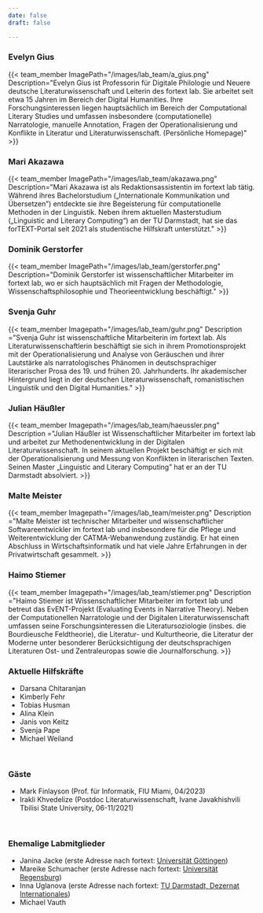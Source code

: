 ```yaml
---
date: false
draft: false

---
```


### Evelyn Gius
{{< team_member ImagePath="/images/lab_team/a_gius.png" Description="Evelyn Gius ist Professorin für Digitale Philologie und Neuere deutsche Literaturwissenschaft und Leiterin des fortext lab. Sie arbeitet seit etwa 15 Jahren im Bereich der Digital Humanities. Ihre Forschungsinteressen liegen hauptsächlich im Bereich der Computational Literary Studies und umfassen insbesondere (computationelle) Narratologie, manuelle Annotation, Fragen der Operationalisierung und Konflikte in Literatur und Literaturwissenschaft. (Persönliche Homepage)" >}}


### Mari Akazawa
{{< team_member ImagePath="/images/lab_team/akazawa.png" Description="Mari Akazawa ist als Redaktionsassistentin im fortext lab tätig. Während ihres Bachelorstudium („Internationale Kommunikation und Übersetzen”) entdeckte sie ihre Begeisterung für computationelle Methoden in der Linguistik. Neben ihrem aktuellen Masterstudium („Linguistic and Literary Computing“) an der TU Darmstadt, hat sie das forTEXT-Portal seit 2021 als studentische Hilfskraft unterstützt." >}}


### Dominik Gerstorfer
{{< team_member ImagePath="/images/lab_team/gerstorfer.png" Description="Dominik Gerstorfer ist wissenschaftlicher Mitarbeiter im fortext lab, wo er sich hauptsächlich mit Fragen der Methodologie, Wissenschaftsphilosophie und Theorieentwicklung beschäftigt." >}}




### Svenja Guhr
{{< team_member Imagepath="/images/lab_team/guhr.png" Description ="Svenja Guhr ist wissenschaftliche Mitarbeiterin im fortext lab. Als Literaturwissenschaftlerin beschäftigt sie sich in ihrem Promotionsprojekt mit der Operationalisierung und Analyse von Geräuschen und ihrer Lautstärke als narratologisches Phänomen in deutschsprachiger literarischer Prosa des 19. und frühen 20. Jahrhunderts. Ihr akademischer Hintergrund liegt in der deutschen Literaturwissenschaft, romanistischen Linguistik und den Digital Humanities." >}}

### Julian Häußler
{{< team_member Imagepath="/images/lab_team/haeussler.png" Description ="Julian Häußler ist Wissenschaftlicher Mitarbeiter im fortext lab und arbeitet zur Methodenentwicklung in der Digitalen Literaturwissenschaft. In seinem aktuellen Projekt beschäftigt er sich mit der Operationalisierung und Messung von Konflikten in literarischen Texten. Seinen Master „Linguistic and Literary Computing” hat er an der TU Darmstadt absolviert. >}}

### Malte Meister
{{< team_member Imagepath="/images/lab_team/meister.png" Description ="Malte Meister ist technischer Mitarbeiter und wissenschaftlicher Softwareentwickler im fortext lab und insbesondere für die Pflege und Weiterentwicklung der CATMA-Webanwendung zuständig. Er hat einen Abschluss in Wirtschaftsinformatik und hat viele Jahre Erfahrungen in der Privatwirtschaft gesammelt. >}}


### Haimo Stiemer
{{< team_member Imagepath="/images/lab_team/stiemer.png" Description ="Haimo Stiemer ist Wissenschaftlicher Mitarbeiter im fortext lab und betreut das EvENT-Projekt (Evaluating Events in Narrative Theory). Neben der Computationellen Narratologie und der Digitalen Literaturwissenschaft umfassen seine Forschungsinteressen die Literatursoziologie (insbes. die Bourdieusche Feldtheorie), die Literatur- und Kulturtheorie, die Literatur der Moderne unter besonderer Berücksichtigung der deutschsprachigen Literaturen Ost- und Zentraleuropas sowie die Journalforschung. >}}


### Aktuelle Hilfskräfte
- Darsana Chitaranjan
- Kimberly Fehr
- Tobias Husman
- Alina Klein		
- Janis von Keitz
- Svenja Pape
- Michael Weiland																	

<br>

### Gäste
- Mark Finlayson (Prof. für Informatik, FIU Miami, 04/2023)
- Irakli Khvedelize (Postdoc Literaturwissenschaft, Ivane Javakhishvili Tbilisi State University, 06-11/2021)

<br>

### Ehemalige Labmitglieder
- Janina Jacke (erste Adresse nach fortext: [Universität Göttingen](https://www.uni-goettingen.de/de/651696.html))
- Mareike Schumacher (erste Adresse nach fortext: [Universität Regensburg](https://www.uni-regensburg.de/sprache-literatur-kultur/professur-digital-humanities/startseite/index.html))
- Inna Uglanova (erste Adresse nach fortext: [TU Darmstadt, Dezernat Internationales](https://www.intern.tu-darmstadt.de/verwaltung/dez_viii/kontakte_dezernat_viii/kontakte_dezernat_viii_detail_182720.de.jsp))
- Michael Vauth 

</br>
